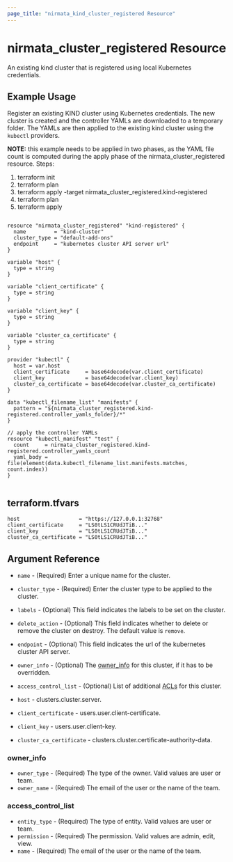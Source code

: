 ```yaml
---
page_title: "nirmata_kind_cluster_registered Resource"
---
```


# nirmata_cluster_registered Resource

An existing kind cluster that is registered using local Kubernetes credentials.

## Example Usage

Register an existing KIND cluster using Kubernetes credentials. The new cluster is created and the controller YAMLs are downloaded to a temporary folder. The YAMLs are then applied to the existing kind cluster using the `kubectl` providers.

**NOTE:** this example needs to be applied in two phases, as the YAML file count is computed during the apply phase of the nirmata_cluster_registered resource. Steps:
1. terraform init
2. terraform plan 
3. terraform apply -target nirmata_cluster_registered.kind-registered
4. terraform plan
5. terraform apply

```hcl

resource "nirmata_cluster_registered" "kind-registered" {
  name         = "kind-cluster"
  cluster_type = "default-add-ons"
  endpoint     = "kubernetes cluster API server url"
}

variable "host" {
  type = string
}

variable "client_certificate" {
  type = string
}

variable "client_key" {
  type = string
}

variable "cluster_ca_certificate" {
  type = string
}

provider "kubectl" {
  host = var.host
  client_certificate     = base64decode(var.client_certificate)
  client_key             = base64decode(var.client_key)
  cluster_ca_certificate = base64decode(var.cluster_ca_certificate)
}

data "kubectl_filename_list" "manifests" {
  pattern = "${nirmata_cluster_registered.kind-registered.controller_yamls_folder}/*"
}

// apply the controller YAMLs
resource "kubectl_manifest" "test" {
  count     = nirmata_cluster_registered.kind-registered.controller_yamls_count
  yaml_body = file(element(data.kubectl_filename_list.manifests.matches, count.index))
}


```

## terraform.tfvars
```
host                   = "https://127.0.0.1:32768"
client_certificate     = "LS0tLS1CRUdJTiB..."
client_key             = "LS0tLS1CRUdJTiB..."
cluster_ca_certificate = "LS0tLS1CRUdJTiB..."
```


## Argument Reference

* `name` - (Required) Enter a unique name for the cluster.
* `cluster_type` - (Required) Enter the cluster type to be applied to the cluster.
* `labels` - (Optional) This field indicates the labels to be set on the cluster.
* `delete_action` - (Optional) This field indicates whether to delete or remove the cluster on destroy. The default value is `remove`.
* `endpoint` - (Optional) This field indicates the url of the kubernetes cluster API server.
* `owner_info` - (Optional) The [owner_info](#owner_info) for this cluster, if it has to be overridden.
* `access_control_list` - (Optional) List of additional [ACLs](#access_control_list) for this cluster.


* `host` -  clusters.cluster.server.
* `client_certificate` - users.user.client-certificate.
* `client_key` - users.user.client-key.
* `cluster_ca_certificate` - clusters.cluster.certificate-authority-data.


### owner_info
* `owner_type` - (Required) The type of the owner. Valid values are user or team.
* `owner_name` - (Required) The email of the user or the name of the team.

### access_control_list
* `entity_type` - (Required) The type of entity. Valid values are user or team.
* `permission` - (Required) The permission. Valid values are admin, edit, view.
* `name` - (Required) The email of the user or the name of the team.



